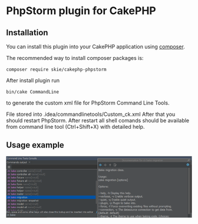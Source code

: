 # PhpStorm plugin for CakePHP

## Installation

You can install this plugin into your CakePHP application using [composer](http://getcomposer.org).

The recommended way to install composer packages is:

```
composer require skie/cakephp-phpstorm
```


After install plugin run 
```
bin/cake CommandLine 
```
to generate the custom xml file for PhpStorm Command Line Tools.

File stored into .idea/commandlinetools/Custom_ck.xml 
After that you should restart PhpStorm.
After restart all shell comands should be available from command line tool (Ctrl+Shift+X) with detailed help.

## Usage example

![Sample](/docs/sample.png)
